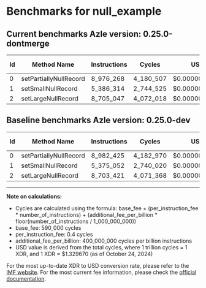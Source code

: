 # Benchmarks for null_example

## Current benchmarks Azle version: 0.25.0-dontmerge

| Id  | Method Name            | Instructions | Cycles    | USD           | USD/Million Calls | Change                            |
| --- | ---------------------- | ------------ | --------- | ------------- | ----------------- | --------------------------------- |
| 0   | setPartiallyNullRecord | 8_976_268    | 4_180_507 | $0.0000055587 | $5.55             | <font color="green">-6_157</font> |
| 1   | setSmallNullRecord     | 5_386_314    | 2_744_525 | $0.0000036493 | $3.64             | <font color="red">+11_262</font>  |
| 2   | setLargeNullRecord     | 8_705_047    | 4_072_018 | $0.0000054144 | $5.41             | <font color="red">+1_626</font>   |

## Baseline benchmarks Azle version: 0.25.0-dev

| Id  | Method Name            | Instructions | Cycles    | USD           | USD/Million Calls |
| --- | ---------------------- | ------------ | --------- | ------------- | ----------------- |
| 0   | setPartiallyNullRecord | 8_982_425    | 4_182_970 | $0.0000055620 | $5.56             |
| 1   | setSmallNullRecord     | 5_375_052    | 2_740_020 | $0.0000036433 | $3.64             |
| 2   | setLargeNullRecord     | 8_703_421    | 4_071_368 | $0.0000054136 | $5.41             |

---

**Note on calculations:**

- Cycles are calculated using the formula: base_fee + (per_instruction_fee \* number_of_instructions) + (additional_fee_per_billion \* floor(number_of_instructions / 1_000_000_000))
- base_fee: 590_000 cycles
- per_instruction_fee: 0.4 cycles
- additional_fee_per_billion: 400_000_000 cycles per billion instructions
- USD value is derived from the total cycles, where 1 trillion cycles = 1 XDR, and 1 XDR = $1.329670 (as of October 24, 2024)

For the most up-to-date XDR to USD conversion rate, please refer to the [IMF website](https://www.imf.org/external/np/fin/data/rms_sdrv.aspx).
For the most current fee information, please check the [official documentation](https://internetcomputer.org/docs/current/developer-docs/gas-cost#execution).
